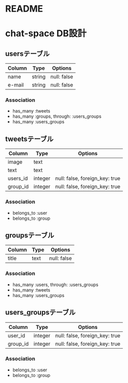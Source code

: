 # README
# chat-space DB設計
## usersテーブル
|Column|Type|Options|
|------|----|-------|
|name|string|null: false|
|e-mail|string|null: false|
### Association
- has_many :tweets
- has_many :groups, through: :users_groups
- has_many :users_groups

## tweetsテーブル
|Column|Type|Options|
|------|----|-------|
|image|text||
|text|text||
|users_id|integer|null: false, foreign_key: true|
|group_id|integer|null: false, foreign_key: true|
### Association
- belongs_to :user
- belongs_to :group

## groupsテーブル
|Column|Type|Options|
|------|----|-------|
|title|text|null: false|
### Association
- has_many :users, through: :users_groups
- has_many :tweets
- has_many :users_groups

## users_groupsテーブル
|Column|Type|Options|
|------|----|-------|
|user_id|integer|null: false, foreign_key: true|
|group_id|integer|null: false, foreign_key: true|
### Association
- belongs_to :user
- belongs_to :group